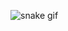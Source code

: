 ![snake gif](https://github.com/undrivendev/undrivendev/blob/output/github-contribution-grid-snake.gif)
